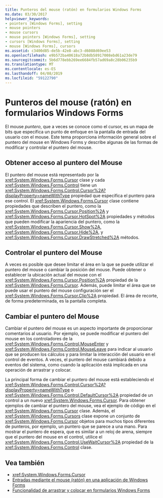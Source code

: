 ```yaml
---
title: Punteros del mouse (ratón) en formularios Windows Forms
ms.date: 03/30/2017
helpviewer_keywords:
- pointers [Windows Forms], setting
- mouse pointers
- mouse cursors
- mouse pointers [Windows Forms], setting
- cursors [Windows Forms], setting
- mouse [Windows Forms], cursors
ms.assetid: c3400d85-de5b-42e8-abc3-d6088d69ee53
ms.openlocfilehash: e9b572ba40618a72b8db58917008ebd61a23de79
ms.sourcegitcommit: 5b6d778ebb269ee6684fb57ad69a8c28b06235b9
ms.translationtype: MT
ms.contentlocale: es-ES
ms.lasthandoff: 04/08/2019
ms.locfileid: "59122790"
---
```

# <a name="mouse-pointers-in-windows-forms"></a>Punteros del mouse (ratón) en formularios Windows Forms
El mouse *puntero*, que a veces se conoce como el cursor, es un mapa de bits que especifica un punto de enfoque en la pantalla de entrada del usuario con el mouse. Este tema proporciona información general sobre el puntero del mouse en Windows Forms y describe algunas de las formas de modificar y controlar el puntero del mouse.  
  
## <a name="accessing-the-mouse-pointer"></a>Obtener acceso al puntero del Mouse  
 El puntero del mouse está representado por la <xref:System.Windows.Forms.Cursor> clase y cada <xref:System.Windows.Forms.Control> tiene un <xref:System.Windows.Forms.Control.Cursor%2A?displayProperty=nameWithType> propiedad que especifica el puntero para ese control. El <xref:System.Windows.Forms.Cursor> clase contiene propiedades que describen el puntero, como la <xref:System.Windows.Forms.Cursor.Position%2A> y <xref:System.Windows.Forms.Cursor.HotSpot%2A> propiedades y métodos que pueden modificar la apariencia del puntero, como la <xref:System.Windows.Forms.Cursor.Show%2A>, <xref:System.Windows.Forms.Cursor.Hide%2A>, y <xref:System.Windows.Forms.Cursor.DrawStretched%2A> métodos.  
  
## <a name="controlling-the-mouse-pointer"></a>Controlar el puntero del Mouse  
 A veces es posible que desee limitar el área en la que se puede utilizar el puntero del mouse o cambiar la posición del mouse. Puede obtener o establecer la ubicación actual del mouse con el <xref:System.Windows.Forms.Cursor.Position%2A> propiedad de la <xref:System.Windows.Forms.Cursor>. Además, puede limitar el área que se puede usar el puntero del mouse configuración ser el <xref:System.Windows.Forms.Cursor.Clip%2A> propiedad. El área de recorte, de forma predeterminada, es la pantalla completa.  
  
## <a name="changing-the-mouse-pointer"></a>Cambiar el puntero del Mouse  
 Cambiar el puntero del mouse es un aspecto importante de proporcionar comentarios al usuario. Por ejemplo, se puede modificar el puntero del mouse en los controladores de la <xref:System.Windows.Forms.Control.MouseEnter> y <xref:System.Windows.Forms.Control.MouseLeave> para indicar al usuario que se producen los cálculos y para limitar la interacción del usuario en el control de eventos. A veces, el puntero del mouse cambiará debido a eventos del sistema, como cuando la aplicación está implicada en una operación de arrastrar y colocar.  
  
 La principal forma de cambiar el puntero del mouse está estableciendo el <xref:System.Windows.Forms.Control.Cursor%2A?displayProperty=nameWithType> o <xref:System.Windows.Forms.Control.DefaultCursor%2A> propiedad de un control a un nuevo <xref:System.Windows.Forms.Cursor>. Para obtener ejemplos de cambiar el puntero del mouse, vea el ejemplo de código en el <xref:System.Windows.Forms.Cursor> clase. Además, el <xref:System.Windows.Forms.Cursors> clase expone un conjunto de <xref:System.Windows.Forms.Cursor> objetos para muchos tipos diferentes de punteros, por ejemplo, un puntero que se parece a una mano. Para mostrar el puntero de espera, que es similar a un reloj de arena, siempre que el puntero del mouse en el control, utilice el <xref:System.Windows.Forms.Control.UseWaitCursor%2A> propiedad de la <xref:System.Windows.Forms.Control> clase.  
  
## <a name="see-also"></a>Vea también

- <xref:System.Windows.Forms.Cursor>
- [Entradas mediante el mouse (ratón) en una aplicación de Windows Forms](mouse-input-in-a-windows-forms-application.md)
- [Funcionalidad de arrastrar y colocar en formularios Windows Forms](drag-and-drop-functionality-in-windows-forms.md)
